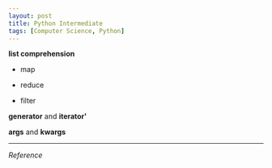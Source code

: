 ```yaml
---
layout: post
title: Python Intermediate
tags: [Computer Science, Python]
---
```


**list comprehension**

- map

- reduce

- filter



**generator** and **iterator'**



**args** and **kwargs**


***
*Reference*

